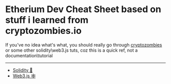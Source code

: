 # Etherium Dev Cheat Sheet based on stuff i learned from cryptozombies.io

If you've no idea what's what, you should really go through [cryptozombies](https://cryptozombies.io) or some other solidity\web3.js tuts, coz this is a quick ref, not a documentation\tutorial

---

- [Solidity 🔮](https://github.com/DippyArtu/eth-cheat-sheet/blob/main/docs/Solidity.md)
- [Web3.js 🕸️](https://github.com/DippyArtu/eth-cheat-sheet/blob/main/docs/Web3.js.md)
